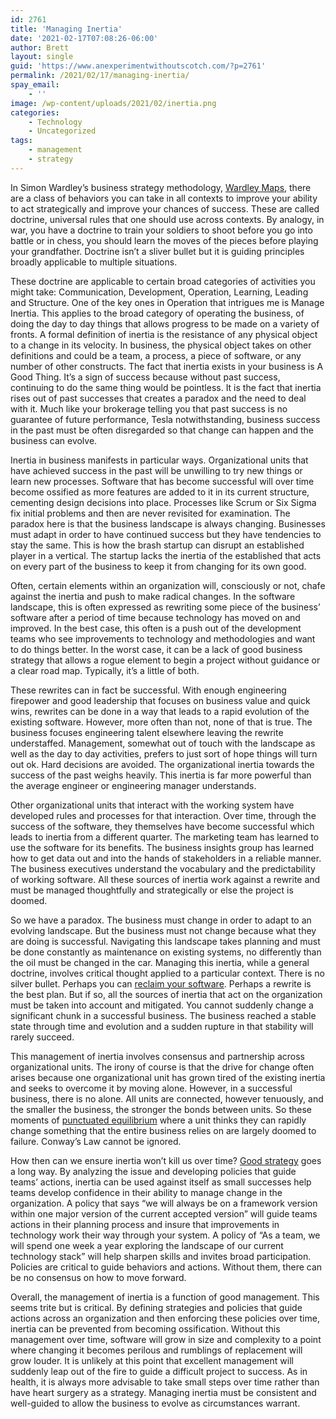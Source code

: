 ```yaml
---
id: 2761
title: 'Managing Inertia'
date: '2021-02-17T07:08:26-06:00'
author: Brett
layout: single
guid: 'https://www.anexperimentwithoutscotch.com/?p=2761'
permalink: /2021/02/17/managing-inertia/
spay_email:
    - ''
image: /wp-content/uploads/2021/02/inertia.png
categories:
    - Technology
    - Uncategorized
tags:
    - management
    - strategy
---
```


In Simon Wardley’s business strategy methodology, [Wardley Maps](https://learnwardleymapping.com/), there are a class of behaviors you can take in all contexts to improve your ability to act strategically and improve your chances of success. These are called doctrine, universal rules that one should use across contexts. By analogy, in war, you have a doctrine to train your soldiers to shoot before you go into battle or in chess, you should learn the moves of the pieces before playing your grandfather. Doctrine isn’t a sliver bullet but it is guiding principles broadly applicable to multiple situations.

These doctrine are applicable to certain broad categories of activities you might take: Communication, Development, Operation, Learning, Leading and Structure. One of the key ones in Operation that intrigues me is Manage Inertia. This applies to the broad category of operating the business, of doing the day to day things that allows progress to be made on a variety of fronts. A formal definition of inertia is the resistance of any physical object to a change in its velocity. In business, the physical object takes on other definitions and could be a team, a process, a piece of software, or any number of other constructs. The fact that inertia exists in your business is A Good Thing. It’s a sign of success because without past success, continuing to do the same thing would be pointless. It is the fact that inertia rises out of past successes that creates a paradox and the need to deal with it. Much like your brokerage telling you that past success is no guarantee of future performance, Tesla notwithstanding, business success in the past must be often disregarded so that change can happen and the business can evolve.

Inertia in business manifests in particular ways. Organizational units that have achieved success in the past will be unwilling to try new things or learn new processes. Software that has become successful will over time become ossified as more features are added to it in its current structure, cementing design decisions into place. Processes like Scrum or Six Sigma fix initial problems and then are never revisited for examination. The paradox here is that the business landscape is always changing. Businesses must adapt in order to have continued success but they have tendencies to stay the same. This is how the brash startup can disrupt an established player in a vertical. The startup lacks the inertia of the established that acts on every part of the business to keep it from changing for its own good.

Often, certain elements within an organization will, consciously or not, chafe against the inertia and push to make radical changes. In the software landscape, this is often expressed as rewriting some piece of the business’ software after a period of time because technology has moved on and improved. In the best case, this often is a push out of the development teams who see improvements to technology and methodologies and want to do things better. In the worst case, it can be a lack of good business strategy that allows a rogue element to begin a project without guidance or a clear road map. Typically, it’s a little of both.

These rewrites can in fact be successful. With enough engineering firepower and good leadership that focuses on business value and quick wins, rewrites can be done in a way that leads to a rapid evolution of the existing software. However, more often than not, none of that is true. The business focuses engineering talent elsewhere leaving the rewrite understaffed. Management, somewhat out of touch with the landscape as well as the day to day activities, prefers to just sort of hope things will turn out ok. Hard decisions are avoided. The organizational inertia towards the success of the past weighs heavily. This inertia is far more powerful than the average engineer or engineering manager understands.

Other organizational units that interact with the working system have developed rules and processes for that interaction. Over time, through the success of the software, they themselves have become successful which leads to inertia from a different quarter. The marketing team has learned to use the software for its benefits. The business insights group has learned how to get data out and into the hands of stakeholders in a reliable manner. The business executives understand the vocabulary and the predictability of working software. All these sources of inertia work against a rewrite and must be managed thoughtfully and strategically or else the project is doomed.

So we have a paradox. The business must change in order to adapt to an evolving landscape. But the business must not change because what they are doing is successful. Navigating this landscape takes planning and must be done constantly as maintenance on existing systems, no differently than the oil must be changed in the car. Managing this inertia, while a general doctrine, involves critical thought applied to a particular context. There is no silver bullet. Perhaps you can [reclaim your software](https://lethain.com/reclaim-unreasonable-software/). Perhaps a rewrite is the best plan. But if so, all the sources of inertia that act on the organization must be taken into account and mitigated. You cannot suddenly change a significant chunk in a successful business. The business reached a stable state through time and evolution and a sudden rupture in that stability will rarely succeed.

This management of inertia involves consensus and partnership across organizational units. The irony of course is that the drive for change often arises because one organizational unit has grown tired of the existing inertia and seeks to overcome it by moving alone. However, in a successful business, there is no alone. All units are connected, however tenuously, and the smaller the business, the stronger the bonds between units. So these moments of [punctuated equilibrium](https://en.wikipedia.org/wiki/Punctuated_equilibrium) where a unit thinks they can rapidly change something that the entire business relies on are largely doomed to failure. Conway’s Law cannot be ignored.

How then can we ensure inertia won’t kill us over time? [Good strategy](https://www.lethain.com/strategies-visions/) goes a long way. By analyzing the issue and developing policies that guide teams’ actions, inertia can be used against itself as small successes help teams develop confidence in their ability to manage change in the organization. A policy that says “we will always be on a framework version within one major version of the current accepted version” will guide teams actions in their planning process and insure that improvements in technology work their way through your system. A policy of “As a team, we will spend one week a year exploring the landscape of our current technology stack” will help sharpen skills and invites broad participation. Policies are critical to guide behaviors and actions. Without them, there can be no consensus on how to move forward.

Overall, the management of inertia is a function of good management. This seems trite but is critical. By defining strategies and policies that guide actions across an organization and then enforcing these policies over time, inertia can be prevented from becoming ossification. Without this management over time, software will grow in size and complexity to a point where changing it becomes perilous and rumblings of replacement will grow louder. It is unlikely at this point that excellent management will suddenly leap out of the fire to guide a difficult project to success. As in health, it is always more advisable to take small steps over time rather than have heart surgery as a strategy. Managing inertia must be consistent and well-guided to allow the business to evolve as circumstances warrant.